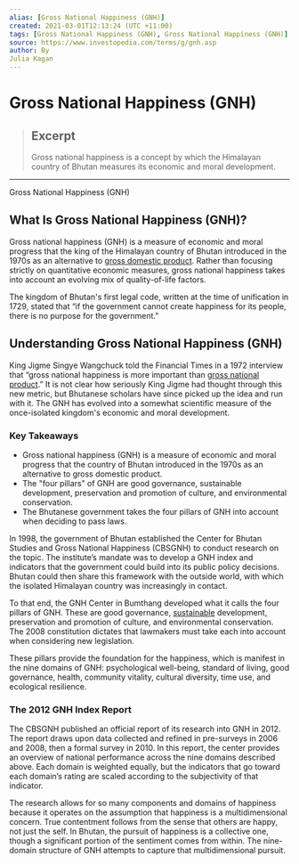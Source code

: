 ```yaml
---
alias: [Gross National Happiness (GNH)]
created: 2021-03-01T12:13:24 (UTC +11:00)
tags: [Gross National Happiness (GNH), Gross National Happiness (GNH)]
source: https://www.investopedia.com/terms/g/gnh.asp
author: By
Julia Kagan
---
```


# Gross National Happiness (GNH)

> ## Excerpt
> Gross national happiness is a concept by which the Himalayan country of Bhutan measures its economic and moral development.

---

Gross National Happiness (GNH)
## What Is Gross National Happiness (GNH)?

Gross national happiness (GNH) is a measure of economic and moral progress that the king of the Himalayan country of Bhutan introduced in the 1970s as an alternative to [gross domestic product](https://www.investopedia.com/terms/g/gdp.asp). Rather than focusing strictly on quantitative economic measures, gross national happiness takes into account an evolving mix of quality-of-life factors.

The kingdom of Bhutan's first legal code, written at the time of unification in 1729, stated that “if the government cannot create happiness for its people, there is no purpose for the government."

## Understanding Gross National Happiness (GNH)

King Jigme Singye Wangchuck told the Financial Times in a 1972 interview that “gross national happiness is more important than [gross national product](https://www.investopedia.com/terms/g/gnp.asp).” It is not clear how seriously King Jigme had thought through this new metric, but Bhutanese scholars have since picked up the idea and run with it. The GNH has evolved into a somewhat scientific measure of the once-isolated kingdom's economic and moral development.

### Key Takeaways

-   Gross national happiness (GNH) is a measure of economic and moral progress that the country of Bhutan introduced in the 1970s as an alternative to gross domestic product.
-   The "four pillars" of GNH are good governance, sustainable development, preservation and promotion of culture, and environmental conservation. 
-   The Bhutanese government takes the four pillars of GNH into account when deciding to pass laws.

In 1998, the government of Bhutan established the Center for Bhutan Studies and Gross National Happiness (CBSGNH) to conduct research on the topic. The institute’s mandate was to develop a GNH index and indicators that the government could build into its public policy decisions. Bhutan could then share this framework with the outside world, with which the isolated Himalayan country was increasingly in contact.

To that end, the GNH Center in Bumthang developed what it calls the four pillars of GNH. These are good governance, [sustainable](https://www.investopedia.com/terms/s/sustainability.asp) development, preservation and promotion of culture, and environmental conservation. The 2008 constitution dictates that lawmakers must take each into account when considering new legislation.

These pillars provide the foundation for the happiness, which is manifest in the nine domains of GNH: psychological well-being, standard of living, good governance, health, community vitality, cultural diversity, time use, and ecological resilience.

### The 2012 GNH Index Report

The CBSGNH published an official report of its research into GNH in 2012. The report draws upon data collected and refined in pre-surveys in 2006 and 2008, then a formal survey in 2010. In this report, the center provides an overview of national performance across the nine domains described above. Each domain is weighted equally, but the indicators that go toward each domain’s rating are scaled according to the subjectivity of that indicator.

The research allows for so many components and domains of happiness because it operates on the assumption that happiness is a multidimensional concern. True contentment follows from the sense that others are happy, not just the self. In Bhutan, the pursuit of happiness is a collective one, though a significant portion of the sentiment comes from within. The nine-domain structure of GNH attempts to capture that multidimensional pursuit.
